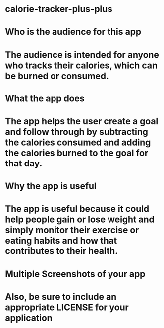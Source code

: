 # calorie-tracker-plus-plus

# Who is the audience for this app
# The audience is intended for anyone who tracks their calories, which can be burned or consumed.


# What the app does
# The app helps the user create a goal and follow through by subtracting the calories consumed and adding the calories burned to the goal for that day.

# Why the app is useful
# The app is useful because it could help people gain or lose weight and simply monitor their exercise or eating habits and how that contributes to their health.

# Multiple Screenshots of your app


# Also, be sure to include an appropriate LICENSE for your application
